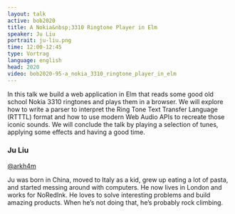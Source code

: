 ```yaml
---
layout: talk
active: bob2020
title: A Nokia&nbsp;3310 Ringtone Player in Elm
speaker: Ju Liu
portrait: ju-liu.png
time: 12:00-12:45
type: Vortrag
language: english
head: 2020
video: bob2020-95-a_nokia_3310_ringtone_player_in_elm
---
```


In this talk we build a web application in Elm that reads some good
old school Nokia 3310 ringtones and plays them in a browser. We will
explore how to write a parser to interpret the Ring Tone Text Transfer
Language (RTTTL) format and how to use modern Web Audio APIs to
recreate those iconic sounds. We will conclude the talk by playing a
selection of tunes, applying some effects and having a good time.

### Ju Liu

[@arkh4m](http://twitter.com/arkh4m)

Ju was born in China, moved to Italy as a kid, grew up eating a lot of
pasta, and started messing around with computers. He now lives in
London and works for NoRedInk. He loves to solve interesting problems
and build amazing products. When he’s not doing that, he’s probably
rock climbing.
